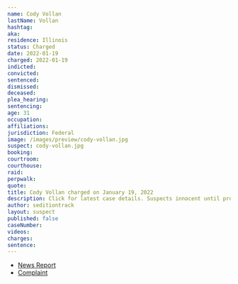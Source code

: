 ```yaml
---
name: Cody Vollan
lastName: Vollan
hashtag:
aka:
residence: Illinois
status: Charged
date: 2022-01-19
charged: 2022-01-19
indicted:
convicted:
sentenced:
dismissed:
deceased:
plea_hearing:
sentencing:
age: 31
occupation:
affiliations:
jurisdiction: Federal
image: /images/preview/cody-vollan.jpg
suspect: cody-vollan.jpg
booking:
courtroom:
courthouse:
raid:
perpwalk:
quote:
title: Cody Vollan charged on January 19, 2022
description: Click for latest case details. Suspects innocent until proven guilty.
author: seditiontrack
layout: suspect
published: false
caseNumber:
videos:
charges:
sentence:
---
```


- [News Report](https://chicago.suntimes.com/crime/2022/1/19/22891618/feds-charge-three-illinois-men-us-capitol-breach-investigation)
- [Complaint](https://extremism.gwu.edu/sites/g/files/zaxdzs2191/f/Cody%20Vollan%20Anthony%20Carollo%20Jeremiah%20Carollo%20Criminal%20Complaint.pdf)
